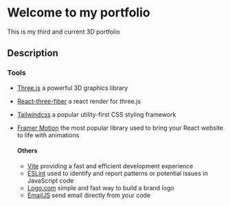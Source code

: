 # Welcome to my portfolio
This is my third and current 3D portfolio

## Description


### Tools
- [Three.js](https://threejs.org/) a powerful 3D graphics library
- [React-three-fiber](https://docs.pmnd.rs/react-three-fiber/getting-started/introduction) a react render for three.js
- [Tailwindcss](https://tailwindcss.com/) a popular utility-first CSS styling framework
- [Framer Motion](https://www.framer.com/motion/) the most popular library used to bring your React website to life with animations

  #### Others
  - [Vite](https://vitejs.dev/) providing a fast and efficient development experience
  - [ESLint](https://eslint.org/) used to identify and report patterns or potential issues in JavaScript code
  - [Logo.com](https://logo.com/) simple and fast way to build a brand logo
  - [EmailJS](https://www.emailjs.com/) send email directly from your code
